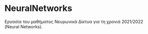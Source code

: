 # NeuralNetworks

Εργασία του μαθήματος Νευρωνικά Δίκτυα για τη χρονιά 2021/2022 (Neural Networks).
